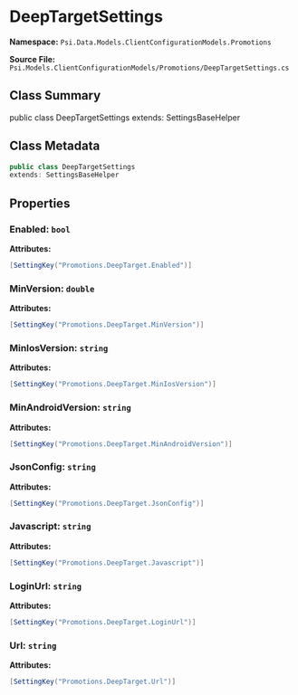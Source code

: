 # DeepTargetSettings

**Namespace:** `Psi.Data.Models.ClientConfigurationModels.Promotions`

**Source File:** `Psi.Models.ClientConfigurationModels/Promotions/DeepTargetSettings.cs`

## Class Summary

public class DeepTargetSettings
extends: SettingsBaseHelper

## Class Metadata

```typescript
public class DeepTargetSettings
extends: SettingsBaseHelper
```

## Properties

### Enabled: `bool`

**Attributes:**
```csharp
[SettingKey("Promotions.DeepTarget.Enabled")]
```

### MinVersion: `double`

**Attributes:**
```csharp
[SettingKey("Promotions.DeepTarget.MinVersion")]
```

### MinIosVersion: `string`

**Attributes:**
```csharp
[SettingKey("Promotions.DeepTarget.MinIosVersion")]
```

### MinAndroidVersion: `string`

**Attributes:**
```csharp
[SettingKey("Promotions.DeepTarget.MinAndroidVersion")]
```

### JsonConfig: `string`

**Attributes:**
```csharp
[SettingKey("Promotions.DeepTarget.JsonConfig")]
```

### Javascript: `string`

**Attributes:**
```csharp
[SettingKey("Promotions.DeepTarget.Javascript")]
```

### LoginUrl: `string`

**Attributes:**
```csharp
[SettingKey("Promotions.DeepTarget.LoginUrl")]
```

### Url: `string`

**Attributes:**
```csharp
[SettingKey("Promotions.DeepTarget.Url")]
```
